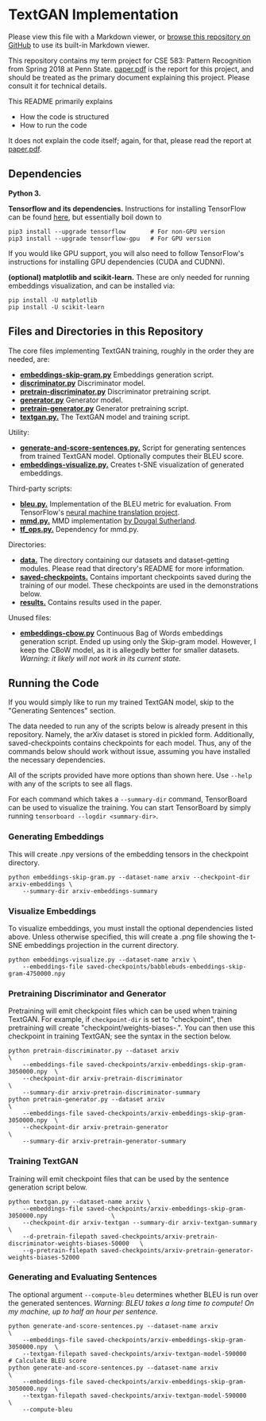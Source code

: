 # TextGAN Implementation

Please view this file with a Markdown viewer, or [browse this repository on GitHub](https://github.com/gussmith23/textgan) to use its built-in Markdown viewer.

This repository contains my term project for CSE 583: Pattern Recognition from Spring 2018 at Penn State. [paper.pdf](paper.pdf) is the report for this project, and should be treated as the primary document explaining this project. Please consult it for technical details.

This README primarily explains
- How the code is structured
- How to run the code

It does not explain the code itself; again, for that, please read the report at [paper.pdf](paper.pdf).

## Dependencies
**Python 3.**

**Tensorflow and its dependencies.** Instructions for installing TensorFlow can be found [here](https://www.tensorflow.org/install/), but essentially boil down to 
```shell
pip3 install --upgrade tensorflow       # For non-GPU version
pip3 install --upgrade tensorflow-gpu   # For GPU version
``` 
If you would like GPU support, you will also need to follow TensorFlow's instructions for installing GPU dependencies (CUDA and CUDNN).

**(optional) matplotlib and scikit-learn.** These are only needed for running embeddings visualization, and can be installed via:
```shell
pip install -U matplotlib
pip install -U scikit-learn
```

## Files and Directories in this Repository

The core files implementing TextGAN training, roughly in the order they are needed, are:
- [**embeddings-skip-gram.py**](embeddings-skip-gram.py) Embeddings generation script.
- [**discriminator.py**](discriminator.py) Discriminator model.
- [**pretrain-discriminator.py**](pretrain-discriminator.py) Discriminator pretraining script.
- [**generator.py**](generator.py) Generator model.
- [**pretrain-generator.py**](pretrain-generator.py) Generator pretraining script.
- [**textgan.py.**](textgan.py) The TextGAN model and training script.

Utility:
- [**generate-and-score-sentences.py.**](generate-and-score-sentences.py) Script for generating sentences from trained TextGAN model. Optionally computes their BLEU score.
- [**embeddings-visualize.py.**](embeddings-visualize.py) Creates t-SNE visualization of generated embeddings.

Third-party scripts:
- [**bleu.py.**](bleu.py) Implementation of the BLEU metric for evaluation. From TensorFlow's [neural machine translation project](https://github.com/tensorflow/nmt/blob/master/nmt/scripts/bleu.py).
- [**mmd.py.**](mmd.py) MMD implementation [by Dougal Sutherland](https://github.com/dougalsutherland/opt-mmd/blob/master/gan/mmd.py).
- [**tf_ops.py.**](tf_ops.py) Dependency for mmd.py.

Directories:
- [**data.**](data) The directory containing our datasets and dataset-getting modules. Please read that directory's README for more information.
- [**saved-checkpoints.**](saved-checkpoints) Contains important checkpoints saved during the training of our model. These checkpoints are used in the demonstrations below.
- [**results.**](results) Contains results used in the paper.

Unused files:
- [**embeddings-cbow.py**](embeddings-cbow.py) Continuous Bag of Words embeddings generation script. Ended up using only the Skip-gram model. However, I keep the CBoW model, as it is allegedly better for smaller datasets. _Warning: it likely will not work in its current state._


## Running the Code

If you would simply like to run my trained TextGAN model, skip to the "Generating Sentences" section.

The data needed to run any of the scripts below is already present in this repository. Namely, the arXiv dataset is stored in pickled form. Additionally, saved-checkpoints contains checkpoints for each model. Thus, any of the commands below should work without issue, assuming you have installed the necessary dependencies.

All of the scripts provided have more options than shown here. Use `--help` with any of the scripts to see all flags.

For each command which takes a `--summary-dir` command, TensorBoard can be used to visualize the training. You can start TensorBoard by simply running `tensorboard --logdir <summary-dir>`.

### Generating Embeddings
This will create .npy versions of the embedding tensors in the checkpoint directory. 
```shell
python embeddings-skip-gram.py --dataset-name arxiv --checkpoint-dir arxiv-embeddings \
    --summary-dir arxiv-embeddings-summary
```
### Visualize Embeddings
To visualize embeddings, you must install the optional dependencies listed above. Unless otherwise specified, this will create a .png file showing the t-SNE embeddings projection in the current directory.
```shell
python embeddings-visualize.py --dataset-name arxiv \
    --embeddings-file saved-checkpoints/babblebuds-embeddings-skip-gram-4750000.npy
```

### Pretraining Discriminator and Generator
Pretraining will emit checkpoint files which can be used when training TextGAN. For example, if `checkpoint-dir` is set to "checkpoint", then pretraining will create "checkpoint/weights-biases-<iteration>.<extension>". You can then use this checkpoint in training TextGAN; see the syntax in the section below.
```shell
python pretrain-discriminator.py --dataset arxiv                                \
    --embeddings-file saved-checkpoints/arxiv-embeddings-skip-gram-3050000.npy  \
    --checkpoint-dir arxiv-pretrain-discriminator                               \
    --summary-dir arxiv-pretrain-discriminator-summary
python pretrain-generator.py --dataset arxiv                                    \
    --embeddings-file saved-checkpoints/arxiv-embeddings-skip-gram-3050000.npy  \
    --checkpoint-dir arxiv-pretrain-generator                                   \
    --summary-dir arxiv-pretrain-generator-summary
```

### Training TextGAN
Training will emit checkpoint files that can be used by the sentence generation script below.
```shell
python textgan.py --dataset-name arxiv \
    --embeddings-file saved-checkpoints/arxiv-embeddings-skip-gram-3050000.npy                  \ 
    --checkpoint-dir arxiv-textgan --summary-dir arxiv-textgan-summary                          \
    --d-pretrain-filepath saved-checkpoints/arxiv-pretrain-discriminator-weights-biases-50000   \
    --g-pretrain-filepath saved-checkpoints/arxiv-pretrain-generator-weights-biases-52000 
```

### Generating and Evaluating Sentences
The optional argument `--compute-bleu` determines whether BLEU is run over the generated sentences. _Warning: BLEU takes a long time to compute! On my machine, up to half an hour per sentence._
```shell 
python generate-and-score-sentences.py --dataset-name arxiv                     \
    --embeddings-file saved-checkpoints/arxiv-embeddings-skip-gram-3050000.npy  \
    --textgan-filepath saved-checkpoints/arxiv-textgan-model-590000
# Calculate BLEU score 
python generate-and-score-sentences.py --dataset-name arxiv                     \
    --embeddings-file saved-checkpoints/arxiv-embeddings-skip-gram-3050000.npy  \
    --textgan-filepath saved-checkpoints/arxiv-textgan-model-590000             \
    --compute-bleu
```